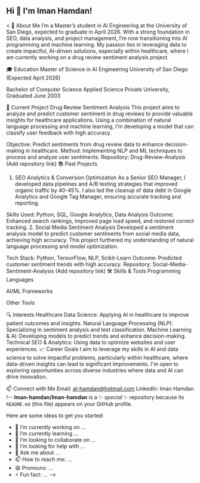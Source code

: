 ## Hi  👋 I'm Iman Hamdan!

<
🚀 About Me
I’m a Master’s student in AI Engineering at the University of San Diego, expected to graduate in April 2026. With a strong foundation in SEO, data analysis, and project management, I’m now transitioning into AI programming and machine learning. My passion lies in leveraging data to create impactful, AI-driven solutions, especially within healthcare, where I am currently working on a drug review sentiment analysis project.

🎓 Education
Master of Science in AI Engineering
University of San Diego (Expected April 2026)

Bachelor of Computer Science
Applied Science Private University, Graduated June 2003

🌱 Current Project
Drug Review Sentiment Analysis
This project aims to analyze and predict customer sentiment in drug reviews to provide valuable insights for healthcare applications. Using a combination of natural language processing and machine learning, I’m developing a model that can classify user feedback with high accuracy.

Objective: Predict sentiments from drug review data to enhance decision-making in healthcare.
Method: Implementing NLP and ML techniques to process and analyze user sentiments.
Repository: Drug-Review-Analysis (Add repository link)
📚 Past Projects
1. SEO Analytics & Conversion Optimization
As a Senior SEO Manager, I developed data pipelines and A/B testing strategies that improved organic traffic by 40-45%. I also led the cleanup of data debt in Google Analytics and Google Tag Manager, ensuring accurate tracking and reporting.

Skills Used: Python, SQL, Google Analytics, Data Analysis
Outcome: Enhanced search rankings, improved page load speed, and restored correct tracking.
2. Social Media Sentiment Analysis
Developed a sentiment analysis model to predict customer sentiments from social media data, achieving high accuracy. This project furthered my understanding of natural language processing and model optimization.

Tech Stack: Python, TensorFlow, NLP, Scikit-Learn
Outcome: Predicted customer sentiment trends with high accuracy.
Repository: Social-Media-Sentiment-Analysis (Add repository link)
🛠️ Skills & Tools
Programming Languages

AI/ML Frameworks

Other Tools

🔍 Interests
Healthcare Data Science: Applying AI in healthcare to improve patient outcomes and insights.
Natural Language Processing (NLP): Specializing in sentiment analysis and text classification.
Machine Learning & AI: Developing models to predict trends and enhance decision-making.
Technical SEO & Analytics: Using data to optimize websites and user experiences.
📈 Career Goals
I aim to leverage my skills in AI and data science to solve impactful problems, particularly within healthcare, where data-driven insights can lead to significant improvements. I'm open to exploring opportunities across diverse industries where data and AI can drive innovation.

📫 Connect with Me
Email: al-hamdan@hotmail.com
LinkedIn: Iman Hamdan
!--
**Iman-hamdan/Iman-hamdan** is a ✨ _special_ ✨ repository because its `README.md` (this file) appears on your GitHub profile.

Here are some ideas to get you started:

- 🔭 I’m currently working on ...
- 🌱 I’m currently learning ...
- 👯 I’m looking to collaborate on ...
- 🤔 I’m looking for help with ...
- 💬 Ask me about ...
- 📫 How to reach me: ...
- 😄 Pronouns: ...
- ⚡ Fun fact: ...
-->
